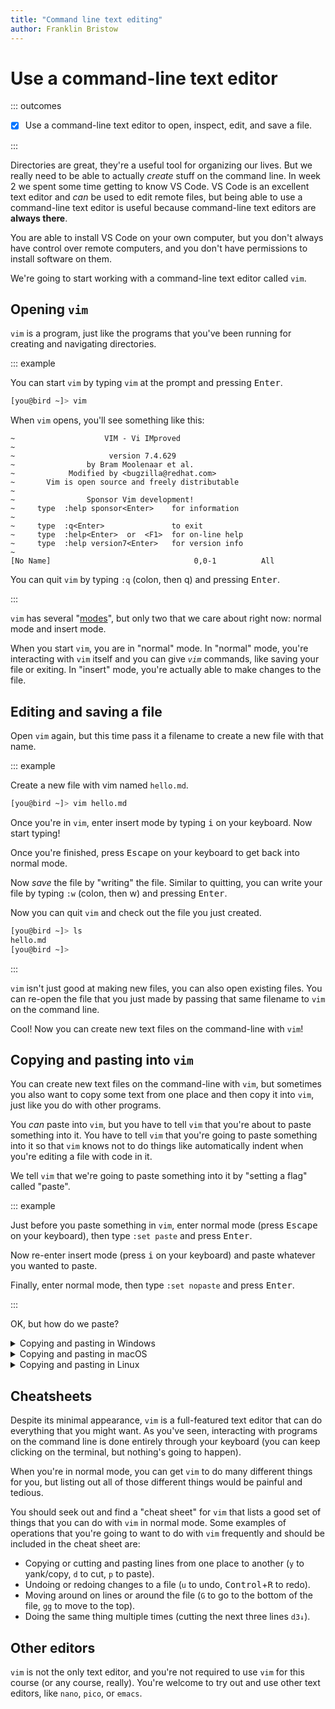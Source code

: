 ```yaml
---
title: "Command line text editing"
author: Franklin Bristow
---
```


Use a command-line text editor
==============================

::: outcomes

* [X] Use a command-line text editor to open, inspect, edit, and save a file.

:::

Directories are great, they're a useful tool for organizing our lives. But we
really need to be able to actually *create* stuff on the command line. In week 2
we spent some time getting to know VS Code. VS Code is an excellent text editor
and *can* be used to edit remote files, but being able to use a command-line
text editor is useful because command-line text editors are **always there**.

You are able to install VS Code on your own computer, but you don't always have
control over remote computers, and you don't have permissions to install
software on them.

We're going to start working with a command-line text editor called `vim`.

Opening `vim`
-------------

`vim` is a program, just like the programs that you've been running for creating
and navigating directories.

::: example

You can start `vim` by typing `vim` at the prompt and pressing <kbd>Enter</kbd>.

```bash
[you@bird ~]> vim
```

When `vim` opens, you'll see something like this:

```
~                    VIM - Vi IMproved
~                                                          
~                     version 7.4.629
~                by Bram Moolenaar et al.
~            Modified by <bugzilla@redhat.com>
~       Vim is open source and freely distributable
~                                                          
~                Sponsor Vim development!
~     type  :help sponsor<Enter>    for information
~                                                          
~     type  :q<Enter>               to exit
~     type  :help<Enter>  or  <F1>  for on-line help
~     type  :help version7<Enter>   for version info
~                                                     
[No Name]                                0,0-1          All
```

You can quit `vim` by typing `:q` (colon, then q) and pressing <kbd>Enter</kbd>.

:::

`vim` has several "[modes]", but only two that we care about right now: normal
mode and insert mode.

When you start `vim`, you are in "normal" mode. In "normal" mode, you're
interacting with `vim` itself and you can give *`vim`* commands, like saving
your file or exiting. In "insert" mode, you're actually able to make changes to
the file.

[modes]: https://en.wikipedia.org/wiki/Vim_(text_editor)#Modes

Editing and saving a file
-------------------------

Open `vim` again, but this time pass it a filename to create a new file with
that name.

::: example

Create a new file with vim named `hello.md`.

```bash
[you@bird ~]> vim hello.md
```

Once you're in `vim`, enter insert mode by typing <kbd>i</kbd> on your keyboard.
Now start typing!

Once you're finished, press <kbd>Escape</kbd> on your keyboard to get back into
normal mode.

Now *save* the file by "writing" the file. Similar to quitting, you can write
your file by typing `:w` (colon, then w) and pressing <kbd>Enter</kbd>.

Now you can quit `vim` and check out the file you just created.

```bash
[you@bird ~]> ls
hello.md
[you@bird ~]>
```

:::

`vim` isn't just good at making new files, you can also open existing files. You
can re-open the file that you just made by passing that same filename to `vim`
on the command line.

Cool! Now you can create new text files on the command-line with `vim`!

Copying and pasting into `vim`
------------------------------

You can create new text files on the command-line with `vim`, but sometimes you
also want to copy some text from one place and then copy it into `vim`, just
like you do with other programs.

You *can* paste into `vim`, but you have to tell `vim` that you're about to
paste something into it. You have to tell `vim` that you're going to paste
something into it so that `vim` knows not to do things like automatically indent
when you're editing a file with code in it.

We tell `vim` that we're going to paste something into it by "setting a flag"
called "paste".

::: example

Just before you paste something in `vim`, enter normal mode (press
<kbd>Escape</kbd> on your keyboard), then type `:set paste` and press
<kbd>Enter</kbd>.

Now re-enter insert mode (press <kbd>i</kbd> on your keyboard) and paste
whatever you wanted to paste.

Finally, enter normal mode, then type `:set nopaste` and press <kbd>Enter</kbd>.

:::

OK, but how do we paste?

<details><summary>Copying and pasting in Windows</summary>

You can copy in Windows by highlighting text, then either:

* Use menus: Edit &rarr; Copy, or
* Use keyboard shortcuts: press <kbd>Control</kbd>+<kbd>C</kbd> on your
  keyboard.

To paste text into your terminal window you can do one of two things:

* Use your mouse: Right-click, or
* Use keyboard shortcuts: press
  <kbd>Control</kbd>+<kbd>Shift</kbd>+<kbd>V</kbd>. Notice that different from
  the normal shortcut for pasting!

</details>

<details><summary>Copying and pasting in macOS</summary>

You can copy and paste in macOS by highlighting text, then either:

* Use menus: Edit &rarr; Copy, or
* Use keyboard shortcuts: press <kbd>Command</kbd>+<kbd>C</kbd> on your
  keyboard.

To paste text into your terminal window you can do one of two things:

* Use menus: Edit &rarr; Paste, or
* Use keyboard shortcuts: press <kbd>Command</kbd>+<kbd>V</kbd> on your
  keyboard.

</details>

<details><summary>Copying and pasting in Linux</summary>

How you copy and paste may depend on the Linux distribution you're using and the
desktop environment that you're using.

Assuming that you're using Ubuntu with the default Gnome interface, you can copy
and paste text by highlighting some text, then either:

* Use menus: Edit &rarr; Copy, or
* Use your mouse: Right-click and select Copy, or
* Use keyboard shortcuts: press <kbd>Control</kbd>+<kbd>C</kbd> on your
  keyboard.

To paste text into your terminal window you can do one of two things:

* Use menus: Edit &rarr; Paste, or
* Use your mouse: Right-click and select Paste, or
* Use keyboard shortcuts: press
  <kbd>Control</kbd>+<kbd>Shift</kbd>+<kbd>V</kbd>. Notice that different from
  the normal shortcut for pasting!


</details>

Cheatsheets
-----------

Despite its minimal appearance, `vim` is a full-featured text editor that can do
everything that you might want. As you've seen, interacting with programs on the
command line is done entirely through your keyboard (you can keep clicking on
the terminal, but nothing's going to happen).

When you're in normal mode, you can get `vim` to do many different things for
you, but listing out all of those different things would be painful and tedious.

You should seek out and find a "cheat sheet" for `vim` that lists a good set of
things that you can do with `vim` in normal mode. Some examples of operations
that you're going to want to do with `vim` frequently and should be included in
the cheat sheet are:

* Copying or cutting and pasting lines from one place to another (`y` to
  yank/copy, `d` to cut, `p` to paste).
* Undoing or redoing changes to a file (`u` to undo,
  <kbd>Control</kbd>+<kbd>R</kbd> to redo).
* Moving around on lines or around the file (`G` to go to the bottom of the
  file, `gg` to move to the top).
* Doing the same thing multiple times (cutting the next three lines `d3↓`).

Other editors
-------------

`vim` is not the only text editor, and you're not required to use `vim` for this
course (or any course, really). You're welcome to try out and use other text
editors, like `nano`, `pico`, or `emacs`.
